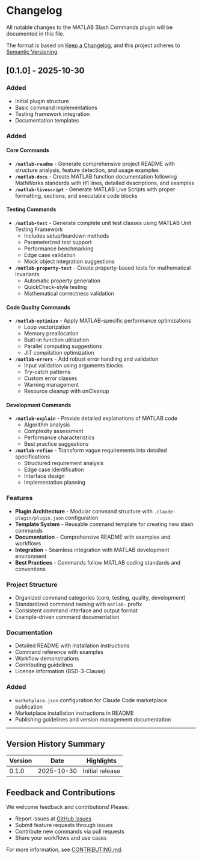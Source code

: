 # Changelog

All notable changes to the MATLAB Slash Commands plugin will be documented in this file.

The format is based on [Keep a Changelog](https://keepachangelog.com/en/1.0.0/),
and this project adheres to [Semantic Versioning](https://semver.org/spec/v2.0.0.html).

## [0.1.0] - 2025-10-30

### Added
- Initial plugin structure
- Basic command implementations
- Testing framework integration
- Documentation templates

### Added

#### Core Commands
- **`/matlab-readme`** - Generate comprehensive project README with structure analysis, feature detection, and usage examples
- **`/matlab-docs`** - Create MATLAB function documentation following MathWorks standards with H1 lines, detailed descriptions, and examples
- **`/matlab-livescript`** - Generate MATLAB Live Scripts with proper formatting, sections, and executable code blocks

#### Testing Commands
- **`/matlab-test`** - Generate complete unit test classes using MATLAB Unit Testing Framework
  - Includes setup/teardown methods
  - Parameterized test support
  - Performance benchmarking
  - Edge case validation
  - Mock object integration suggestions
- **`/matlab-property-test`** - Create property-based tests for mathematical invariants
  - Automatic property generation
  - QuickCheck-style testing
  - Mathematical correctness validation

#### Code Quality Commands
- **`/matlab-optimize`** - Apply MATLAB-specific performance optimizations
  - Loop vectorization
  - Memory preallocation
  - Built-in function utilization
  - Parallel computing suggestions
  - JIT compilation optimization
- **`/matlab-errors`** - Add robust error handling and validation
  - Input validation using arguments blocks
  - Try-catch patterns
  - Custom error classes
  - Warning management
  - Resource cleanup with onCleanup

#### Development Commands
- **`/matlab-explain`** - Provide detailed explanations of MATLAB code
  - Algorithm analysis
  - Complexity assessment
  - Performance characteristics
  - Best practice suggestions
- **`/matlab-refine`** - Transform vague requirements into detailed specifications
  - Structured requirement analysis
  - Edge case identification
  - Interface design
  - Implementation planning

### Features
- **Plugin Architecture** - Modular command structure with `.claude-plugin/plugin.json` configuration
- **Template System** - Reusable command template for creating new slash commands
- **Documentation** - Comprehensive README with examples and workflows
- **Integration** - Seamless integration with MATLAB development environment
- **Best Practices** - Commands follow MATLAB coding standards and conventions

### Project Structure
- Organized command categories (core, testing, quality, development)
- Standardized command naming with `matlab-` prefix
- Consistent command interface and output format
- Example-driven command documentation

### Documentation
- Detailed README with installation instructions
- Command reference with examples
- Workflow demonstrations
- Contributing guidelines
- License information (BSD-3-Clause)

### Added
- `marketplace.json` configuration for Claude Code marketplace publication
- Marketplace installation instructions in README
- Publishing guidelines and version management documentation

---

## Version History Summary

| Version | Date | Highlights |
|---------|------|------------|
| 0.1.0 | 2025-10-30 | Initial release |

## Feedback and Contributions

We welcome feedback and contributions! Please:
- Report issues at [GitHub Issues](https://github.com/matlab/slash-commands/issues)
- Submit feature requests through issues
- Contribute new commands via pull requests
- Share your workflows and use cases

For more information, see [CONTRIBUTING.md](CONTRIBUTING.md).